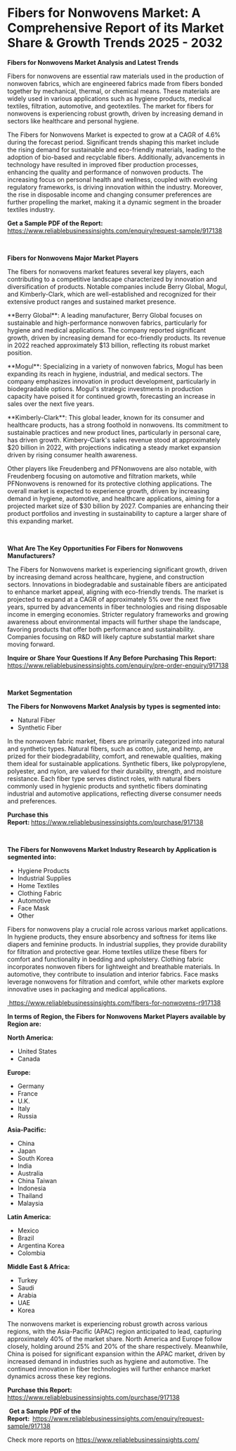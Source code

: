 <p><h1>Fibers for Nonwovens Market: A Comprehensive Report of its Market Share & Growth Trends 2025 - 2032</h1></p><p><strong>Fibers for Nonwovens Market Analysis and Latest Trends</strong></p>
<p><p>Fibers for nonwovens are essential raw materials used in the production of nonwoven fabrics, which are engineered fabrics made from fibers bonded together by mechanical, thermal, or chemical means. These materials are widely used in various applications such as hygiene products, medical textiles, filtration, automotive, and geotextiles. The market for fibers for nonwovens is experiencing robust growth, driven by increasing demand in sectors like healthcare and personal hygiene.</p><p>The Fibers for Nonwovens Market is expected to grow at a CAGR of 4.6% during the forecast period. Significant trends shaping this market include the rising demand for sustainable and eco-friendly materials, leading to the adoption of bio-based and recyclable fibers. Additionally, advancements in technology have resulted in improved fiber production processes, enhancing the quality and performance of nonwoven products. The increasing focus on personal health and wellness, coupled with evolving regulatory frameworks, is driving innovation within the industry. Moreover, the rise in disposable income and changing consumer preferences are further propelling the market, making it a dynamic segment in the broader textiles industry.</p></p>
<p><strong>Get a Sample PDF of the Report:&nbsp;</strong> <a href="https://www.reliablebusinessinsights.com/enquiry/request-sample/917138?utm_campaign=2094&utm_medium=2&utm_source=Github&utm_content=ia&utm_term=01022025&utm_id=fibers-for-nonwovens">https://www.reliablebusinessinsights.com/enquiry/request-sample/917138</a></p>
<p>&nbsp;</p>
<p><strong>Fibers for Nonwovens Major Market Players</strong></p>
<p><p>The fibers for nonwovens market features several key players, each contributing to a competitive landscape characterized by innovation and diversification of products. Notable companies include Berry Global, Mogul, and Kimberly-Clark, which are well-established and recognized for their extensive product ranges and sustained market presence.</p><p>**Berry Global**: A leading manufacturer, Berry Global focuses on sustainable and high-performance nonwoven fabrics, particularly for hygiene and medical applications. The company reported significant growth, driven by increasing demand for eco-friendly products. Its revenue in 2022 reached approximately $13 billion, reflecting its robust market position.</p><p>**Mogul**: Specializing in a variety of nonwoven fabrics, Mogul has been expanding its reach in hygiene, industrial, and medical sectors. The company emphasizes innovation in product development, particularly in biodegradable options. Mogul's strategic investments in production capacity have poised it for continued growth, forecasting an increase in sales over the next five years.</p><p>**Kimberly-Clark**: This global leader, known for its consumer and healthcare products, has a strong foothold in nonwovens. Its commitment to sustainable practices and new product lines, particularly in personal care, has driven growth. Kimbery-Clark's sales revenue stood at approximately $20 billion in 2022, with projections indicating a steady market expansion driven by rising consumer health awareness.</p><p>Other players like Freudenberg and PFNonwovens are also notable, with Freudenberg focusing on automotive and filtration markets, while PFNonwovens is renowned for its protective clothing applications. The overall market is expected to experience growth, driven by increasing demand in hygiene, automotive, and healthcare applications, aiming for a projected market size of $30 billion by 2027. Companies are enhancing their product portfolios and investing in sustainability to capture a larger share of this expanding market.</p></p>
<p>&nbsp;</p>
<p><strong>What Are The Key Opportunities For Fibers for Nonwovens Manufacturers?</strong></p>
<p><p>The Fibers for Nonwovens market is experiencing significant growth, driven by increasing demand across healthcare, hygiene, and construction sectors. Innovations in biodegradable and sustainable fibers are anticipated to enhance market appeal, aligning with eco-friendly trends. The market is projected to expand at a CAGR of approximately 5% over the next five years, spurred by advancements in fiber technologies and rising disposable income in emerging economies. Stricter regulatory frameworks and growing awareness about environmental impacts will further shape the landscape, favoring products that offer both performance and sustainability. Companies focusing on R&D will likely capture substantial market share moving forward.</p></p>
<p><strong>Inquire or Share Your Questions If Any Before Purchasing This Report:</strong> <a href="https://www.reliablebusinessinsights.com/enquiry/pre-order-enquiry/917138?utm_campaign=2094&utm_medium=2&utm_source=Github&utm_content=ia&utm_term=01022025&utm_id=fibers-for-nonwovens">https://www.reliablebusinessinsights.com/enquiry/pre-order-enquiry/917138</a></p>
<p>&nbsp;</p>
<p><strong>Market Segmentation</strong></p>
<p><strong>The Fibers for Nonwovens Market Analysis by types is segmented into:</strong></p>
<p><ul><li>Natural Fiber</li><li>Synthetic Fiber</li></ul></p>
<p><p>In the nonwoven fabric market, fibers are primarily categorized into natural and synthetic types. Natural fibers, such as cotton, jute, and hemp, are prized for their biodegradability, comfort, and renewable qualities, making them ideal for sustainable applications. Synthetic fibers, like polypropylene, polyester, and nylon, are valued for their durability, strength, and moisture resistance. Each fiber type serves distinct roles, with natural fibers commonly used in hygienic products and synthetic fibers dominating industrial and automotive applications, reflecting diverse consumer needs and preferences.</p></p>
<p><strong>Purchase this Report:&nbsp;</strong><a href="https://www.reliablebusinessinsights.com/purchase/917138?utm_campaign=2094&utm_medium=2&utm_source=Github&utm_content=ia&utm_term=01022025&utm_id=fibers-for-nonwovens">https://www.reliablebusinessinsights.com/purchase/917138</a></p>
<p>&nbsp;</p>
<p><strong>The Fibers for Nonwovens Market Industry Research by Application is segmented into:</strong></p>
<p><ul><li>Hygiene Products</li><li>Industrial Supplies</li><li>Home Textiles</li><li>Clothing Fabric</li><li>Automotive</li><li>Face Mask</li><li>Other</li></ul></p>
<p><p>Fibers for nonwovens play a crucial role across various market applications. In hygiene products, they ensure absorbency and softness for items like diapers and feminine products. In industrial supplies, they provide durability for filtration and protective gear. Home textiles utilize these fibers for comfort and functionality in bedding and upholstery. Clothing fabric incorporates nonwoven fibers for lightweight and breathable materials. In automotive, they contribute to insulation and interior fabrics. Face masks leverage nonwovens for filtration and comfort, while other markets explore innovative uses in packaging and medical applications.</p></p>
<p><a href="https://www.reliablebusinessinsights.com/fibers-for-nonwovens-r917138?utm_campaign=2094&utm_medium=2&utm_source=Github&utm_content=ia&utm_term=01022025&utm_id=fibers-for-nonwovens">&nbsp;https://www.reliablebusinessinsights.com/fibers-for-nonwovens-r917138</a></p>
<p><strong>In terms of Region, the Fibers for Nonwovens Market Players available by Region are:</strong></p>
<p>
    <p> <strong> North America: </strong>
        <ul>
            <li>United States</li>
            <li>Canada</li>
        </ul>
        </p> 
    <p> <strong> Europe: </strong>
        <ul>
            <li>Germany</li>
            <li>France</li>
            <li>U.K.</li>
            <li>Italy</li>
            <li>Russia</li>
        </ul>
        </p> 
    <p> <strong> Asia-Pacific: </strong>
        <ul>
            <li>China</li>
            <li>Japan</li>
            <li>South Korea</li>
            <li>India</li>
            <li>Australia</li>
            <li>China Taiwan</li>
            <li>Indonesia</li>
            <li>Thailand</li>
            <li>Malaysia</li>
        </ul>
        </p> 
    <p> <strong> Latin America: </strong>
        <ul>
            <li>Mexico</li>
            <li>Brazil</li>
            <li>Argentina Korea</li>
            <li>Colombia</li>
        </ul>
        </p> 
    <p> <strong> Middle East & Africa: </strong>
        <ul>
            <li>Turkey</li>
            <li>Saudi</li>
            <li>Arabia</li>
            <li>UAE</li>
            <li>Korea</li>
        </ul>
    </p>
    </p>
<p><p>The nonwovens market is experiencing robust growth across various regions, with the Asia-Pacific (APAC) region anticipated to lead, capturing approximately 40% of the market share. North America and Europe follow closely, holding around 25% and 20% of the share respectively. Meanwhile, China is poised for significant expansion within the APAC market, driven by increased demand in industries such as hygiene and automotive. The continued innovation in fiber technologies will further enhance market dynamics across these key regions.</p></p>
<p><strong>Purchase this Report: </strong><a href="https://www.reliablebusinessinsights.com/purchase/917138?utm_campaign=2094&utm_medium=2&utm_source=Github&utm_content=ia&utm_term=01022025&utm_id=fibers-for-nonwovens">https://www.reliablebusinessinsights.com/purchase/917138</a></p>
<p>&nbsp;<strong>Get a Sample PDF of the Report:&nbsp;&nbsp;</strong><a href="https://www.reliablebusinessinsights.com/enquiry/request-sample/917138?utm_campaign=2094&utm_medium=2&utm_source=Github&utm_content=ia&utm_term=01022025&utm_id=fibers-for-nonwovens">https://www.reliablebusinessinsights.com/enquiry/request-sample/917138</a></p>
<p><strong></strong></p>
<p>Check more reports on <a href="https://www.reliablebusinessinsights.com/?utm_campaign=2094&utm_medium=2&utm_source=Github&utm_content=ia&utm_term=01022025&utm_id=fibers-for-nonwovens">https://www.reliablebusinessinsights.com/</a></p>